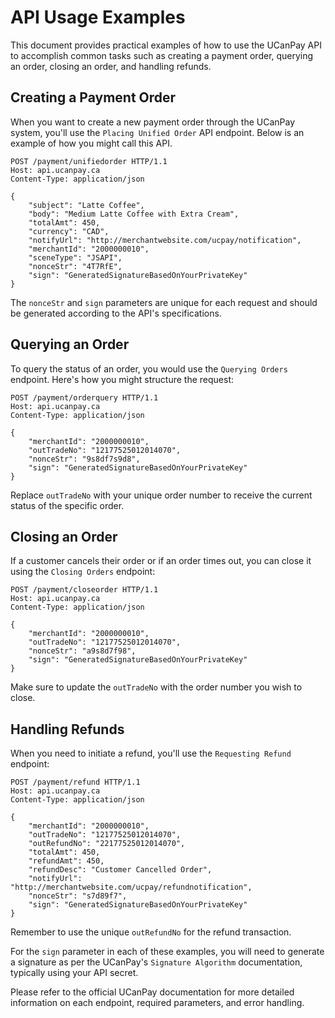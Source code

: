 # API Usage Examples

This document provides practical examples of how to use the UCanPay API to accomplish common tasks such as creating a
payment order, querying an order, closing an order, and handling refunds.

## Creating a Payment Order

When you want to create a new payment order through the UCanPay system, you'll use the `Placing Unified Order` API
endpoint. Below is an example of how you might call this API.

```http
POST /payment/unifiedorder HTTP/1.1
Host: api.ucanpay.ca
Content-Type: application/json

{
    "subject": "Latte Coffee",
    "body": "Medium Latte Coffee with Extra Cream",
    "totalAmt": 450,
    "currency": "CAD",
    "notifyUrl": "http://merchantwebsite.com/ucpay/notification",
    "merchantId": "2000000010",
    "sceneType": "JSAPI",
    "nonceStr": "4T7RfE",
    "sign": "GeneratedSignatureBasedOnYourPrivateKey"
}
```

The `nonceStr` and `sign` parameters are unique for each request and should be generated according to the API's
specifications.

## Querying an Order

To query the status of an order, you would use the `Querying Orders` endpoint. Here's how you might structure the
request:

```HTTP
POST /payment/orderquery HTTP/1.1
Host: api.ucanpay.ca
Content-Type: application/json

{
    "merchantId": "2000000010",
    "outTradeNo": "12177525012014070",
    "nonceStr": "9s8df7s9d8",
    "sign": "GeneratedSignatureBasedOnYourPrivateKey"
}

```

Replace `outTradeNo` with your unique order number to receive the current status of the specific order.

## Closing an Order

If a customer cancels their order or if an order times out, you can close it using the `Closing Orders` endpoint:

```HTTP
POST /payment/closeorder HTTP/1.1
Host: api.ucanpay.ca
Content-Type: application/json

{
    "merchantId": "2000000010",
    "outTradeNo": "12177525012014070",
    "nonceStr": "a9s8d7f98",
    "sign": "GeneratedSignatureBasedOnYourPrivateKey"
}
```

Make sure to update the `outTradeNo` with the order number you wish to close.

## Handling Refunds

When you need to initiate a refund, you'll use the `Requesting Refund` endpoint:

```HTTP
POST /payment/refund HTTP/1.1
Host: api.ucanpay.ca
Content-Type: application/json

{
    "merchantId": "2000000010",
    "outTradeNo": "12177525012014070",
    "outRefundNo": "22177525012014070",
    "totalAmt": 450,
    "refundAmt": 450,
    "refundDesc": "Customer Cancelled Order",
    "notifyUrl": "http://merchantwebsite.com/ucpay/refundnotification",
    "nonceStr": "s7d89f7",
    "sign": "GeneratedSignatureBasedOnYourPrivateKey"
}
```

Remember to use the unique `outRefundNo` for the refund transaction.

For the `sign` parameter in each of these examples, you will need to generate a signature as per the
UCanPay's `Signature Algorithm` documentation, typically using your API secret.

Please refer to the official UCanPay documentation for more detailed information on each endpoint, required parameters,
and error handling.